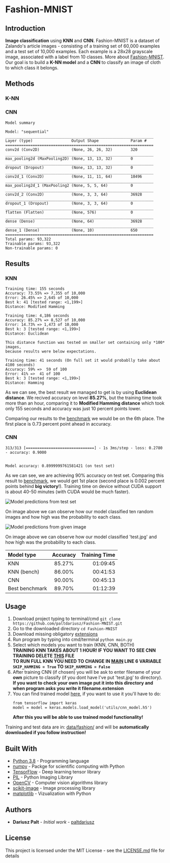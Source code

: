 # Fashion-MNIST 

## Introduction
**Image classification** using **KNN** and **CNN**. Fashion-MNIST is a dataset of Zalando's article images - consisting
of a training set of 60,000 examples and a test set of 10,000 examples. Each example is a 28x28 grayscale image, associated 
with a label from 10 classes. More about [Fashion-MNIST](https://github.com/zalandoresearch/fashion-mnist).
Our goal is to build a **K-NN model** and a **CNN** to classify an image of cloth to which class it belongs.


## Methods

### K-NN

### CNN
```
Model summary

Model: "sequential"
_________________________________________________________________
Layer (type)                 Output Shape              Param #
=================================================================
conv2d (Conv2D)              (None, 26, 26, 32)        320
_________________________________________________________________
max_pooling2d (MaxPooling2D) (None, 13, 13, 32)        0
_________________________________________________________________
dropout (Dropout)            (None, 13, 13, 32)        0
_________________________________________________________________
conv2d_1 (Conv2D)            (None, 11, 11, 64)        18496
_________________________________________________________________
max_pooling2d_1 (MaxPooling2 (None, 5, 5, 64)          0
_________________________________________________________________
conv2d_2 (Conv2D)            (None, 3, 3, 64)          36928
_________________________________________________________________
dropout_1 (Dropout)          (None, 3, 3, 64)          0
_________________________________________________________________
flatten (Flatten)            (None, 576)               0
_________________________________________________________________
dense (Dense)                (None, 64)                36928
_________________________________________________________________
dense_1 (Dense)              (None, 10)                650
=================================================================
Total params: 93,322
Trainable params: 93,322
Non-trainable params: 0
```

## Results
### KNN
```
Training time: 155 seconds
Accuracy: 73.55% => 7,355 of 10,000
Error: 26.45% => 2,645 of 10,000
Best k: 41 [tested range: <1,199>]
Distance: Modified Hamming
```
```
Training time: 4,186 seconds
Accuracy: 85.27% => 8,527 of 10,000
Error: 14.73% => 1,473 of 10,000
Best k: 3 [tested range: <1,199>]
Distance: Euclidean
```
```
This distance function was tested on smaller set containing only *100* images, 
because results were below expectations.

Training time: 41 seconds (On full set it would probablly take about 4100 seconds)
Accuracy: 59% =>  59 of 100
Error: 41% =>  41 of 100
Best k: 3 [tested range: <1,199>]
Distance: Hamming
```

As we can see, the best result we managed to get is by using **Euclidean distance**. We recived accuracy on level **85.27%**, 
but the training time took more than an hour, comparing it to **Modified Hamming distance** which took only 155 seconds 
and accuracy was just 10 percent points lower. 

Comparing our results to the [benchmark](http://fashion-mnist.s3-website.eu-central-1.amazonaws.com/) we would be on the
6th place. The first place is 0.73 percent point ahead in accuracy. 


### CNN

```
313/313 [==============================] - 1s 3ms/step - loss: 0.2780 - accuracy: 0.9000


Model accuracy: 0.8999999761581421 (on test set)
```
As we can see, we are achieving 90% accuracy on test set. Comparing this result to [benchmark](http://fashion-mnist.s3-website.eu-central-1.amazonaws.com/),
we would get 1st place (second place is 0.002 percent points behind **big victory**!). Training time on device without 
CUDA support is about 40-50 minutes (with CUDA would be much faster).  

![Model predictions from test set](docs/predictions.png?raw=true "Model predictions from test set")

On image above we can observe how our model classified ten random images and how high was the probability to each class.
 
![Model predictions from given image](docs/predicted_from_jpg.png?raw=true "Model predictions from given image")

On image above we can observe how our model classified 'test.jpg' and how high was the probability to each class.

| Model type  | Accuracy | Training Time |
| :--- | :---: | ---: |
| KNN  | 85.27% | 01:09:45 |
| KNN (bench)  | 86.00% | 00:41:53 |
| CNN | 90.00% | 00:45:13 |
| Best benchmark| 89.70% | 01:12:39 |

## Usage
1. Download project typing to terminal/cmd `git clone https://github.com/paltdariusz/Fashion-MNIST.git`
2. Go to the downloaded directory `cd Fashion-MNIST`
3. Download missing obligatory [extensions](##-Built-With) 
4. Run program by typing into cmd/terminal `python main.py`
5. Select which models you want to train (KNN, CNN, BOTH)<br />
   **TRAINING KNN TAKES ABOUT 1 HOUR! IF YOU WANT TO SEE CNN TRAINING DELETE [THIS](utils/cnn_model.h5) FILE**<br />
   **TO RUN FULL KNN YOU NEED TO CHANGE IN [MAIN](main.py) LINE 6 VARIABLE<br />
   `SKIP_HAMMING = True` TO `SKIP_HAMMING = False`**
6. After training CNN (if chosen) you will be ask to enter filename of your **own** picture to classify (if you dont have I've put 'test.jpg' to directory).<br />
   **If you want to check your own image put it into this directory and when program asks you write it filename.extension**
7. You can find trained model [here](utils/cnn_model.h5), if you want to use it you'll have to do: 
   ```
   from tensorflow import keras
   model = model = keras.models.load_model('utils/cnn_model.h5')
   ```
   **After this you will be able to use trained model functionality!**

Training and test data are in: [data/fashion/](data/fashion) and will be **automatically downloaded if you follow instruction!**

## Built With

* [Python 3.8](http://docs.python.org/3/) - Programming language
* [numpy](https://www.numpy.org/doc/) - Packge for scientific computing with Python
* [TensorFlow](https://tensorflow.org/api_docs/) - Deep learning tensor library
* [PIL](https://pillow.readthedocs.io/) - Python Imaging Library
* [OpenCV](https://docs.opencv.org/master/d6/d00/tutorial_py_root.html) - Computer vision algorithms library
* [scikit-image](https://scikit-image.org/docs/dev/index.html) - Image processing library
* [matplotlib](https://matplotlib.org/3.2.1/contents.html) - Vizualization with Python

## Authors

* **Dariusz Palt** - *Initial work* - [paltdariusz](https://github.com/paltdariusz)

## License

This project is licensed under the MIT License - see the [LICENSE.md](LICENSE.md) file for details
